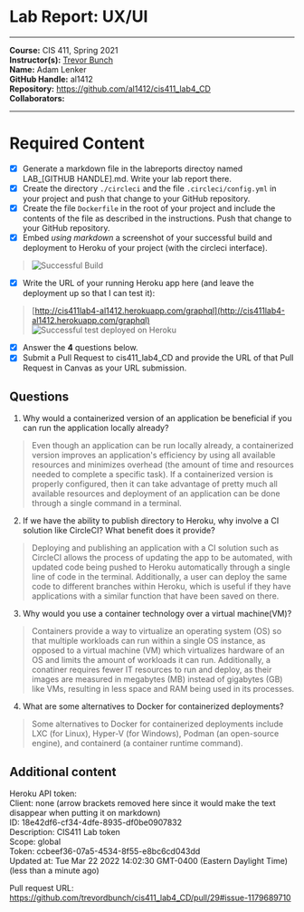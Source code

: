 # Lab Report: UX/UI
___
**Course:** CIS 411, Spring 2021  
**Instructor(s):** [Trevor Bunch](https://github.com/trevordbunch)  
**Name:** Adam Lenker  
**GitHub Handle:** al1412  
**Repository:** https://github.com/al1412/cis411_lab4_CD  
**Collaborators:** 
___

# Required Content

- [X] Generate a markdown file in the labreports directoy named LAB_[GITHUB HANDLE].md. Write your lab report there.
- [X] Create the directory ```./circleci``` and the file ```.circleci/config.yml``` in your project and push that change to your GitHub repository.
- [X] Create the file ```Dockerfile``` in the root of your project and include the contents of the file as described in the instructions. Push that change to your GitHub repository.
- [X] Embed _using markdown_ a screenshot of your successful build and deployment to Heroku of your project (with the circleci interface).  
> ![Successful Build](https://user-images.githubusercontent.com/97567307/159940711-6a754a69-9d52-4792-bbe1-3b9827f60617.png)

- [X] Write the URL of your running Heroku app here (and leave the deployment up so that I can test it):  
> [http://cis411lab4-al1412.herokuapp.com/graphql](http://cis411lab4-al1412.herokuapp.com/graphql)  
> ![Successful test deployed on Heroku](https://user-images.githubusercontent.com/97567307/159948747-f362189b-cab2-4f64-aae5-a9a475a9ee44.png)
- [X] Answer the **4** questions below.
- [X] Submit a Pull Request to cis411_lab4_CD and provide the URL of that Pull Request in Canvas as your URL submission.

## Questions
1. Why would a containerized version of an application be beneficial if you can run the application locally already?
> Even though an application can be run locally already, a containerized version improves an application's efficiency by using all available resources and minimizes overhead (the amount of time and resources needed to complete a specific task). If a containerized version is properly configured, then it can take advantage of pretty much all available resources and deployment of an application can be done through a single command in a terminal.
2. If we have the ability to publish directory to Heroku, why involve a CI solution like CircleCI? What benefit does it provide?
> Deploying and publishing an application with a CI solution such as CircleCI allows the process of updating the app to be automated, with updated code being pushed to Heroku automatically through a single line of code in the terminal. Additionally, a user can deploy the same code to different branches within Heroku, which is useful if they have applications with a similar function that have been saved on there.
3. Why would you use a container technology over a virtual machine(VM)?
> Containers provide a way to virtualize an operating system (OS) so that multiple workloads can run within a single OS instance, as opposed to a virtual machine (VM) which virtualizes hardware of an OS and limits the amount of workloads it can run. Additionally, a conatiner requires fewer IT resources to run and deploy, as their images are measured in megabytes (MB) instead of gigabytes (GB) like VMs, resulting in less space and RAM being used in its processes.
4. What are some alternatives to Docker for containerized deployments?
> Some alternatives to Docker for containerized deployments include LXC (for Linux), Hyper-V (for Windows), Podman (an open-source engine), and containerd (a container runtime command).

## Additional content
Heroku API token:   
Client:      none (arrow brackets removed here since it would make the text disappear when putting it on markdown)   
ID:          18e42df6-cf34-4dfe-8935-df0be0907832   
Description: CIS411 Lab token   
Scope:       global   
Token:       ccbeef36-07a5-4534-8f55-e8bc6cd043dd   
Updated at:  Tue Mar 22 2022 14:02:30 GMT-0400 (Eastern Daylight Time) (less than a minute ago)  


Pull request URL: https://github.com/trevordbunch/cis411_lab4_CD/pull/29#issue-1179689710   
